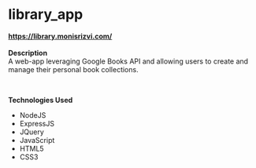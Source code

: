 # library_app
<strong>https://library.monisrizvi.com/</strong>
<br><br>
<strong>Description</strong><br>
A web-app leveraging Google Books API and allowing users to create and manage their personal book collections.

<br>

<strong>Technologies Used</strong><br>
<ul>
<li>NodeJS</li>
<li>ExpressJS</li>
<li>JQuery</li>
<li>JavaScript</li>
<li>HTML5</li>
<li>CSS3</li>
</ul>
